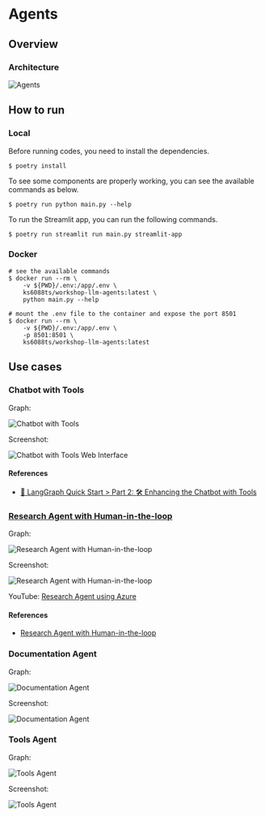 # Agents

## Overview

### Architecture

![Agents](./images/workshop-llm-agents.png)

## How to run

### Local

Before running codes, you need to install the dependencies.

```shell
$ poetry install
```

To see some components are properly working, you can see the available commands as below.

```shell
$ poetry run python main.py --help
```

To run the Streamlit app, you can run the following commands.

```shell
$ poetry run streamlit run main.py streamlit-app
```

### Docker

```shell
# see the available commands
$ docker run --rm \
    -v ${PWD}/.env:/app/.env \
    ks6088ts/workshop-llm-agents:latest \
    python main.py --help

# mount the .env file to the container and expose the port 8501
$ docker run --rm \
    -v ${PWD}/.env:/app/.env \
    -p 8501:8501 \
    ks6088ts/workshop-llm-agents:latest
```

## Use cases

### Chatbot with Tools

Graph:

![Chatbot with Tools](./images/chatbot_with_tools.png)

Screenshot:

![Chatbot with Tools Web Interface](./images/1_chatbot_with_tools.png)

#### References

- [🚀 LangGraph Quick Start > Part 2: 🛠️ Enhancing the Chatbot with Tools](https://langchain-ai.github.io/langgraph/tutorials/introduction/#part-2-enhancing-the-chatbot-with-tools)

### [Research Agent with Human-in-the-loop](https://github.com/mahm/softwaredesign-llm-application/tree/main/14)

Graph:

![Research Agent with Human-in-the-loop](./images/research_agent.png)

Screenshot:

![Research Agent with Human-in-the-loop](./images/2_research_agent_with_human_in_the_loop.png)

YouTube: [Research Agent using Azure](https://youtu.be/7Tp_TvTpuw8)

#### References

- [Research Agent with Human-in-the-loop](https://github.com/mahm/softwaredesign-llm-application/tree/main/14)

### Documentation Agent

Graph:

![Documentation Agent](./images/documentation_agent.png)

Screenshot:

![Documentation Agent](./images/3_documentation_agent.png)

### Tools Agent

Graph:

![Tools Agent](./images/tools_agent.png)

Screenshot:

![Tools Agent](./images/4_tools_agent.png)
